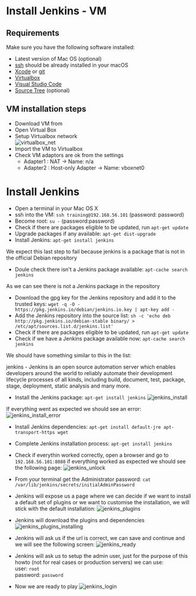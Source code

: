 # Install Jenkins - VM 

## Requirements
Make sure you have the following software installed:
- Latest version of Mac OS (optional)
- [ssh](https://www.openssh.com) should be already installed in your macOS 
- [Xcode](https://apps.apple.com/us/app/xcode/id497799835?mt=12) or [git](https://git-scm.com/download/mac)
- [Virtualbox](https://www.virtualbox.org/wiki/Downloads)  
- [Visual Studio Code](https://code.visualstudio.com)
- [Source Tree](https://www.sourcetreeapp.com) (optional)

## VM installation steps
- Download VM from <insert link>
- Open Virtual Box
- Setup Virtualbox network  
![virtualbox_net]
- Import the VM to Virtualbox
- Check VM adaptors are ok from the settings
    - Adapter1 : NAT -> Name: n/a
    - Adapter2 : Host-only Adapter -> Name: vboxnet0

# Install Jenkins
- Open a terminal in your Mac OS X
- ssh into the VM: `ssh training@192.168.56.101` (password: password)
- Become root: `su -` (password:password)
- Check if there are packages eligible to be updated, run `apt-get update`
- Upgrade packages if any available: `apt-get dist-upgrade`
- Install Jenkins: `apt-get install jenkins`   

We expect this last step to fail because jenkins is a package that is not in the official Debian repository

- Doule check there isn't a Jenkins package available: `apt-cache search jenkins`

As we can see there is not a Jenkins package in the repository

- Download the gpg key for the Jenkins repository and add it to the trusted keys: `wget -q -O - https://pkg.jenkins.io/debian/jenkins.io.key | apt-key add -`
- Add the Jenkins repository into the source list: `sh -c 'echo deb http://pkg.jenkins.io/debian-stable binary/ > /etc/apt/sources.list.d/jenkins.list'`
- Check if there are packages eligible to be updated, run `apt-get update`
- Check if we have a Jenkins package available now: `apt-cache search jenkins`

We should have something similar to this in the list: 
        
jenkins - Jenkins is an open source automation server which enables developers around the world to reliably automate  their development lifecycle processes of all kinds, including build, document, test, package, stage, deployment, static analysis and many more.
    
- Install the Jenkins package: `apt-get install jenkins`
![jenkins_install]

If everything went as expected we should see an error:      
![jenkins_install_error]

- Install Jenkins dependencies: `apt-get install default-jre apt-transport-https wget`

- Complete Jenkins installation process: `apt-get install jenkins`

- Check if everythin worked correctly, open a browser and go to `192.168.56.101:8080` if everything worked as expected we should see the following page:
![jenkins_unlock]

- From your terminal get the Administrator password: `cat /var/lib/jenkins/secrets/initialAdminPassword`

- Jenkins will expose us a page where we can decide if we want to install a default set of plugins or we want to customise the installation, we will stick with the default installation:
![jenkins_plugins]

- Jenkins will download the plugins and dependencies
![jenkins_plugins_installing]

- Jenkins will ask us if the url is correct, we can save and continue and we will see the following screen:
![jenkins_ready]

- Jenkins will ask us to setup the admin user, just for the purpose of this howto (not for real cases or production servers) we can use:  
user: `root`  
password: `password`

- Now we are ready to play
![jenkins_login]


[jenkins_install]: images/01/jenkins_install.png "Jenkins install"
[jenkins_install_error]: images/01/jenkins_install_error.png "Jenkins install error"
[jenkins_login]: images/01/jenkins_login.png "Jenkins login"
[jenkins_plugins]: images/01/jenkins_plugins.png "Jenkins plugins options"
[jenkins_plugins_installing]: images/01/jenkins_plugins_installing.png "Jenkins plugins installing"
[jenkins_ready]: images/01/jenkins_ready.png "Jenkins ready"
[jenkins_unlock]: images/01/jenkins_unlock.png "Jenkins unlock page"
[virtualbox_net]: images/01/virtualbox_net.png "Virtualbox net"